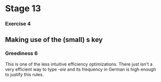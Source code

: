 # Stage 13

### Exercise 4

## Making use of the (small) s key

### Greediness 6

This is one of the less intuitive efficiency optimizations.
There just isn't a very efficient way to type *-eie*
and its frequency in German is high enough to justify this rules.

<!--separator-->
